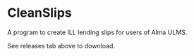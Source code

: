# CleanSlips
A program to create ILL lending slips for users of Alma ULMS.

See releases tab above to download.
